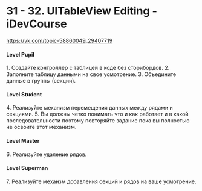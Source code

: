 # 31 - 32. UITableView Editing - iDevCourse
https://vk.com/topic-58860049_29407719

<h4>Level Pupil</h4> 
1. Создайте контроллер с таблицей в коде без сторибордов.
2. Заполните таблицу данными на свое усмотрение.
3. Объедините данные в группы (секции).

<h4>Level Student</h4>
4. Реализуйте механизм перемещения данных между рядами и секциями.
5. Вы должны четко понимать что и как работает и в какой последовательности поэтому повторяйте задание пока вы полностью не освоите этот механизм.

<h4>Level Master</h4>
6. Реализуйте удаление рядов.

<h4>Level Superman</h4>
7. Реализуйте механзм добавления секций и рядов на ваше усмотрение.
